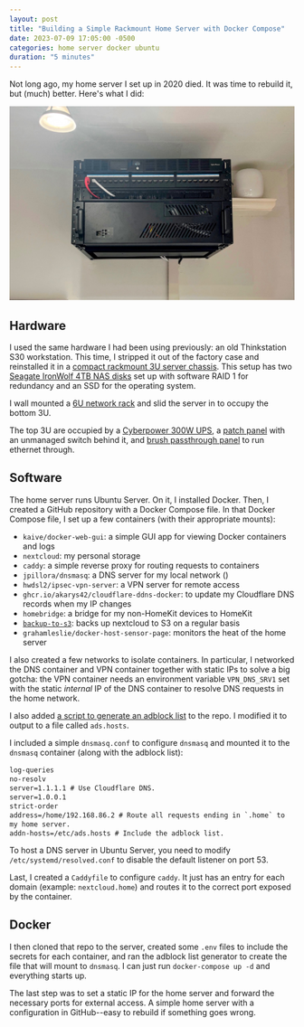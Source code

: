 ```yaml
---
layout: post
title: "Building a Simple Rackmount Home Server with Docker Compose"
date: 2023-07-09 17:05:00 -0500
categories: home server docker ubuntu
duration: "5 minutes"
---
```


Not long ago, my home server I set up in 2020 died. It was time to rebuild it, but (much) better. Here's what I did:

![The rackmount home server](/assets/images/posts/rack-mount-home-server.jpg)

## Hardware

I used the same hardware I had been using previously: an old Thinkstation S30 workstation. This time, I stripped it out of the factory case and reinstalled it in a [compact rackmount 3U server chassis](https://amzn.to/3pKIqWz). This setup has two [Seagate IronWolf 4TB NAS disks](https://amzn.to/44F2Cbt) set up with software RAID 1 for redundancy and an SSD for the operating system.

I wall mounted a [6U network rack](https://amzn.to/3PNcsUg) and slid the server in to occupy the bottom 3U.

The top 3U are occupied by a [Cyberpower 300W UPS](https://amzn.to/44tDvZa), a [patch panel](https://amzn.to/43cQBJb) with an unmanaged switch behind it, and [brush passthrough panel](https://amzn.to/3XHzZrI) to run ethernet through.

## Software

The home server runs Ubuntu Server. On it, I installed Docker. Then, I created a GitHub repository with a Docker Compose file. In that Docker Compose file, I set up a few containers (with their appropriate mounts):

- `kaive/docker-web-gui`: a simple GUI app for viewing Docker containers and logs
- `nextcloud`: my personal storage
- `caddy`: a simple reverse proxy for routing requests to containers
- `jpillora/dnsmasq`: a DNS server for my local network ()
- `hwdsl2/ipsec-vpn-server`: a VPN server for remote access
- `ghcr.io/akarys42/cloudflare-ddns-docker`: to update my Cloudflare DNS records when my IP changes
- `homebridge`: a bridge for my non-HomeKit devices to HomeKit
- [`backup-to-s3`](https://github.com/grahamleslie/docker-backup-to-s3): backs up nextcloud to S3 on a regular basis
- `grahamleslie/docker-host-sensor-page`: monitors the heat of the home server

I also created a few networks to isolate containers. In particular, I networked the DNS container and VPN container together with static IPs to solve a big gotcha: the VPN container needs an environment variable `VPN_DNS_SRV1` set with the static _internal_ IP of the DNS container to resolve DNS requests in the home network.

I also added [a script to generate an adblock list](https://gist.github.com/OnlyInAmerica/75e200886e02e7562fa1) to the repo. I modified it to output to a file called `ads.hosts`.

I included a simple `dnsmasq.conf` to configure `dnsmasq` and mounted it to the `dnsmasq` container (along with the adblock list):

```dnsmasq
log-queries
no-resolv
server=1.1.1.1 # Use Cloudflare DNS.
server=1.0.0.1
strict-order
address=/home/192.168.86.2 # Route all requests ending in `.home` to my home server.
addn-hosts=/etc/ads.hosts # Include the adblock list.
```

To host a DNS server in Ubuntu Server, you need to modify `/etc/systemd/resolved.conf` to disable the default listener on port 53.

Last, I created a `Caddyfile` to configure `caddy`. It just has an entry for each domain (example: `nextcloud.home`) and routes it to the correct port exposed by the container.

## Docker

I then cloned that repo to the server, created some `.env` files to include the secrets for each container, and ran the adblock list generator to create the file that will mount to `dnsmasq`. I can just run `docker-compose up -d` and everything starts up.

The last step was to set a static IP for the home server and forward the necessary ports for external access. A simple home server with a configuration in GitHub--easy to rebuild if something goes wrong.
